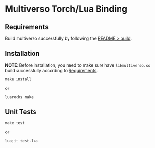 # Multiverso Torch/Lua Binding

## Requirements
Build multiverso successfully by following the [README > build](../../README.md#build).

## Installation

**NOTE**: Before installation, you need to make sure have `libmultiverso.so`
build successfully according to [Requirements](README.md#Requirements).

```
make install
```
or
```
luarocks make
```

## Unit Tests
```
make test
```
or

```
luajit test.lua
```
